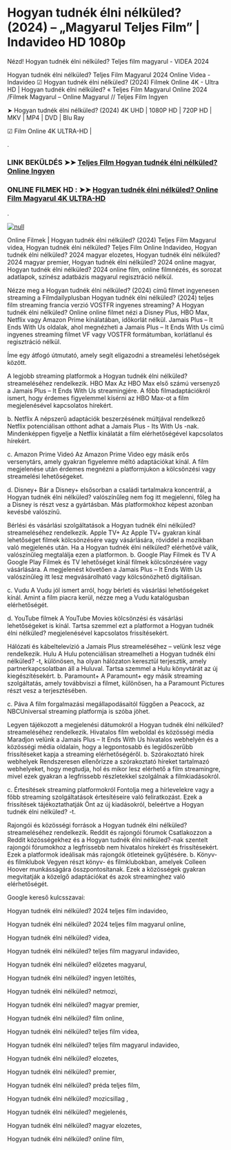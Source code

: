 # Hogyan tudnék élni nélküled? (2024) – „Magyarul Teljes Film” | Indavideo HD 1080p






Nézd! Hogyan tudnék élni nélküled? Teljes film magyarul - VIDEA 2024

Hogyan tudnék élni nélküled? Teljes Film Magyarul 2024 Online Videa - Indavideo ☑ Hogyan tudnék élni nélküled? (2024) Filmek Online 4K - Ultra HD | Hogyan tudnék élni nélküled? « Teljes Film Magyarul Online 2024 /Filmek Magyarul – Online Magyarul // Teljes Film Ingyen

➤ Hogyan tudnék élni nélküled? (2024) 4K UHD | 1080P HD | 720P HD | MKV | MP4 | DVD | Blu Ray

☑ Film Online 4K ULTRA-HD |

.

### LINK BEKÜLDÉS ➤➤ [Teljes Film Hogyan tudnék élni nélküled? Online Ingyen](https://t.co/rgn9T0CaoL)

### ONLINE FILMEK HD : ➤➤ [Hogyan tudnék élni nélküled? Online Film Magyarul 4K ULTRA-HD](https://t.co/rgn9T0CaoL)
.

[![null](https://static.wixstatic.com/media/855a25_043b5abeb4ae4d35ac003198e7fe56ed~mv2.gif)](https://t.co/rgn9T0CaoL)

Online Filmek | Hogyan tudnék élni nélküled? (2024) Teljes Film Magyarul videa, Hogyan tudnék élni nélküled? Teljes Film Online Indavideo, Hogyan tudnék élni nélküled? 2024 magyar elozetes, Hogyan tudnék élni nélküled? 2024 magyar premier, Hogyan tudnék élni nélküled? 2024 online magyar, Hogyan tudnék élni nélküled? 2024 online film, online filmnézés, és sorozat adatlapok, színész adatbázis magyarul regisztráció nélkül.

Nézze meg a Hogyan tudnék élni nélküled? (2024) című filmet ingyenesen streaming a Filmdailyplusban Hogyan tudnék élni nélküled? (2024) teljes film streaming francia verzió VOSTFR ingyenes streaming? A Hogyan tudnék élni nélküled? Online online filmet nézi a Disney Plus, HBO Max, Netflix vagy Amazon Prime kínálatában, időkorlát nélkül. Jamais Plus – It Ends With Us oldalak, ahol megnézheti a Jamais Plus – It Ends With Us című ingyenes streaming filmet VF vagy VOSTFR formátumban, korlátlanul és regisztráció nélkül.

Íme egy átfogó útmutató, amely segít eligazodni a streamelési lehetőségek között.

A legjobb streaming platformok a Hogyan tudnék élni nélküled? streameléséhez rendelkezik. HBO Max Az HBO Max első számú versenyző a Jamais Plus – It Ends With Us streamingjére. A főbb filmadaptációkról ismert, hogy érdemes figyelemmel kísérni az HBO Max-ot a film megjelenésével kapcsolatos hírekért.

b. Netflix A népszerű adaptációk beszerzésének múltjával rendelkező Netflix potenciálisan otthont adhat a Jamais Plus - Its With Us -nak. Mindenképpen figyelje a Netflix kínálatát a film elérhetőségével kapcsolatos hírekért.

c. Amazon Prime Videó Az Amazon Prime Video egy másik erős versenytárs, amely gyakran figyelemre méltó adaptációkat kínál. A film megjelenése után érdemes megnézni a platformjukon a kölcsönzési vagy streamelési lehetőségeket.

d. Disney+ Bár a Disney+ elsősorban a családi tartalmakra koncentrál, a Hogyan tudnék élni nélküled? valószínűleg nem fog itt megjelenni, főleg ha a Disney is részt vesz a gyártásban. Más platformokhoz képest azonban kevésbé valószínű.

Bérlési és vásárlási szolgáltatások a Hogyan tudnék élni nélküled? streameléséhez rendelkezik. Apple TV+ Az Apple TV+ gyakran kínál lehetőséget filmek kölcsönzésére vagy vásárlására, röviddel a mozikban való megjelenés után. Ha a Hogyan tudnék élni nélküled? elérhetővé válik, valószínűleg megtalálja ezen a platformon. b. Google Play Filmek és TV A Google Play Filmek és TV lehetőséget kínál filmek kölcsönzésére vagy vásárlására. A megjelenést követően a Jamais Plus – It Ends With Us valószínűleg itt lesz megvásárolható vagy kölcsönözhető digitálisan.

c. Vudu A Vudu jól ismert arról, hogy bérleti és vásárlási lehetőségeket kínál. Amint a film piacra kerül, nézze meg a Vudu katalógusban elérhetőségét.

d. YouTube filmek A YouTube Movies kölcsönzési és vásárlási lehetőségeket is kínál. Tartsa szemmel ezt a platformot a Hogyan tudnék élni nélküled? megjelenésével kapcsolatos frissítésekért.

Hálózati és kábeltelevízió a Jamais Plus streameléséhez – velünk lesz vége rendelkezik. Hulu A Hulu potenciálisan streamelheti a Hogyan tudnék élni nélküled? -t, különösen, ha olyan hálózaton keresztül terjesztik, amely partnerkapcsolatban áll a Huluval. Tartsa szemmel a Hulu könyvtárát az új kiegészítésekért. b. Paramount+ A Paramount+ egy másik streaming szolgáltatás, amely továbbviszi a filmet, különösen, ha a Paramount Pictures részt vesz a terjesztésében.

c. Páva A film forgalmazási megállapodásaitól függően a Peacock, az NBCUniversal streaming platformja is szóba jöhet.

Legyen tájékozott a megjelenési dátumokról a Hogyan tudnék élni nélküled? streameléséhez rendelkezik. Hivatalos film weboldal és közösségi média Maradjon velünk a Jamais Plus – It Ends With Us hivatalos webhelyén és a közösségi média oldalain, hogy a legpontosabb és legidőszerűbb frissítéseket kapja a streaming elérhetőségéről. b. Szórakoztató hírek webhelyek Rendszeresen ellenőrizze a szórakoztató híreket tartalmazó webhelyeket, hogy megtudja, hol és mikor lesz elérhető a film streamingre, mivel ezek gyakran a legfrissebb részletekkel szolgálnak a filmkiadásokról.

c. Értesítések streaming platformokról Fontolja meg a hírlevelekre vagy a főbb streaming szolgáltatások értesítéseire való feliratkozást. Ezek a frissítések tájékoztathatják Önt az új kiadásokról, beleértve a Hogyan tudnék élni nélküled? -t.

Rajongói és közösségi források a Hogyan tudnék élni nélküled? streameléséhez rendelkezik. Reddit és rajongói fórumok Csatlakozzon a Reddit közösségekhez és a Hogyan tudnék élni nélküled?-nak szentelt rajongói fórumokhoz a legfrissebb nem hivatalos hírekért és frissítésekért. Ezek a platformok ideálisak más rajongók ötleteinek gyűjtésére. b. Könyv- és filmklubok Vegyen részt könyv- és filmklubokban, amelyek Colleen Hoover munkásságára összpontosítanak. Ezek a közösségek gyakran megvitatják a közelgő adaptációkat és azok streaminghez való elérhetőségét.

Google kereső kulcsszavai:

Hogyan tudnék élni nélküled? 2024 teljes film indavideo,

Hogyan tudnék élni nélküled? 2024 teljes film magyarul online,

Hogyan tudnék élni nélküled? videa,

Hogyan tudnék élni nélküled? teljes film magyarul indavideo,

Hogyan tudnék élni nélküled? előzetes magyarul,

Hogyan tudnék élni nélküled? ingyen letöltés,

Hogyan tudnék élni nélküled? netmozi,

Hogyan tudnék élni nélküled? magyar premier,

Hogyan tudnék élni nélküled? film online,

Hogyan tudnék élni nélküled? teljes film videa,

Hogyan tudnék élni nélküled? teljes film magyarul indavideo,

Hogyan tudnék élni nélküled? elozetes,

Hogyan tudnék élni nélküled? premier,

Hogyan tudnék élni nélküled? préda teljes film,

Hogyan tudnék élni nélküled? mozicsillag ,

Hogyan tudnék élni nélküled? megjelenés,

Hogyan tudnék élni nélküled? magyar elozetes,

Hogyan tudnék élni nélküled? online film,

